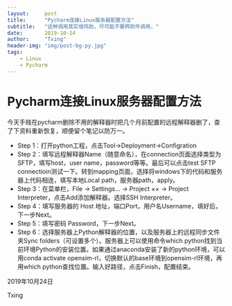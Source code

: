 ```yaml
---
layout:     post
title:      "Pycharm连接Linux服务器配置方法"
subtitle:   "这种调用其实很鸡肋，尽可能不要跨软件调用，"
date:       2019-10-24
author:     "Txing"
header-img: "img/post-bg-py.jpg"
tags:
    - Linux
    - Pycharm
---
```


# Pycharm连接Linux服务器配置方法

今天手贱在pycharm删除不用的解释器时把几个月前配置的远程解释器删了，查了下资料重新恢复，顺便留个笔记以防万一。

- Step 1：打开python工程，点击Tool->Deployment->Configration
- Step 2：填写远程解释器Name（随意命名），在connection页面选择类型为SFTP，填写host，user name，password等等。最后可以点击test SFTP connectioin测试一下。转到mapping页面，选择将windows下的代码和服务器上代码相连，填写本地Local path，服务器path，apply。
- Step 3：在菜单栏，File -> Settings… -> Project ×× -> Project Interpreter，点击Add添加解释器。选择SSH Interpreter。
- Step 4：填写服务器的 Host 地址，端口Port，用户名Username，填好后，下一步Next。
- Step 5：填写密码 Password，下一步Next。
- Step 6：选择服务器上Python解释器的位置，以及服务器上的远程同步文件夹Sync folders（可设置多个）。服务器上可以使用命令which python找到当前环境Python的安装位置。如果通过anaconda安装了新的python环境，可以用conda activate opensim-rl，切换默认的base环境到opensim-rl环境，再用which python查找位置。输入好路径，点击Finish，配置结束。

2019年10月24日

Txing